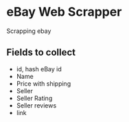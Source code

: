 # eBay Web Scrapper

Scrapping ebay

## Fields to collect

- id, hash eBay id
- Name
- Price with shipping
- Seller
- Seller Rating
- Seller reviews
- link

